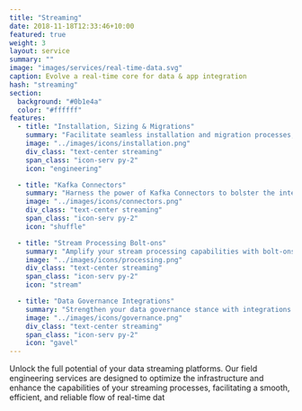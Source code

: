 ```yaml
---
title: "Streaming"
date: 2018-11-18T12:33:46+10:00
featured: true
weight: 3
layout: service
summary: ""
image: "images/services/real-time-data.svg"
caption: Evolve a real-time core for data & app integration
hash: "streaming"
section:
  background: "#0b1e4a"
  color: "#ffffff"
features:
  - title: "Installation, Sizing & Migrations"
    summary: "Facilitate seamless installation and migration processes, ensuring that your streaming platforms are correctly sized and optimally configured for reliable performance and scalability."
    image: "../images/icons/installation.png"
    div_class: "text-center streaming"
    span_class: "icon-serv py-2"
    icon: "engineering"

  - title: "Kafka Connectors"
    summary: "Harness the power of Kafka Connectors to bolster the interoperability and flexibility of your streaming architectures, enabling streamlined data flows and enhanced integration capabilities."
    image: "../images/icons/connectors.png"
    div_class: "text-center streaming"
    span_class: "icon-serv py-2"
    icon: "shuffle"

  - title: "Stream Processing Bolt-ons"
    summary: "Amplify your stream processing capabilities with bolt-ons like Kafka Streams, Flink, KSQL, and SMTs, enhancing the agility and responsiveness of your streaming solutions."
    image: "../images/icons/processing.png"
    div_class: "text-center streaming"
    span_class: "icon-serv py-2"
    icon: "stream"

  - title: "Data Governance Integrations"
    summary: "Strengthen your data governance stance with integrations that enhance security, compliance, and management, cultivating a more resilient and trustworthy streaming environment."
    image: "../images/icons/governance.png"
    div_class: "text-center streaming"
    span_class: "icon-serv py-2"
    icon: "gavel"
---
```


Unlock the full potential of your data streaming platforms. Our field engineering services are designed to optimize the infrastructure and enhance the capabilities of your streaming processes, facilitating a smooth, efficient, and reliable flow of real-time dat
